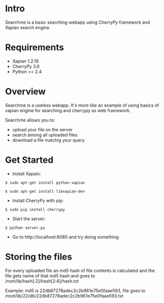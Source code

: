 Intro
=====
Searchme is a basic searching webapp using CherryPy framework and Xapian search engine.

Requirements
============

* Xapian 1.2.19
* CherryPy 3.6
* Python >= 2.4

Overview
========
Searchme is a useless webapp. It's more like an example of using basics of xapian engine for searching and cherrypy as web framework. 

Searchme allows you to:

* upload your file on the server
* search among all uploaded files
* download a file matchig your query

Get Started
===========

* Install Xapain:

`$ sudo apt-get install python-xapian`

`$ sudo apt-get install libxapian-dev`
* Install CherryPy with pip:

`$ sudo pip install cherrypy`

* Start the server:

`$ python server.py`

* Go to http://localhost:8080 and try doing something

Storing the files
=================

For every uploaded file an md5 hash of file contents is calculated and the file gets name of that md5 hash and goes to /root/lib/hash[:2]/hash[2:4]/hash.txt 

Example: md5 is 22db87278adec2c2b961e75e0faae593, file goes to /root/lib/22/db/22db87278adec2c2b961e75e0faae593.txt